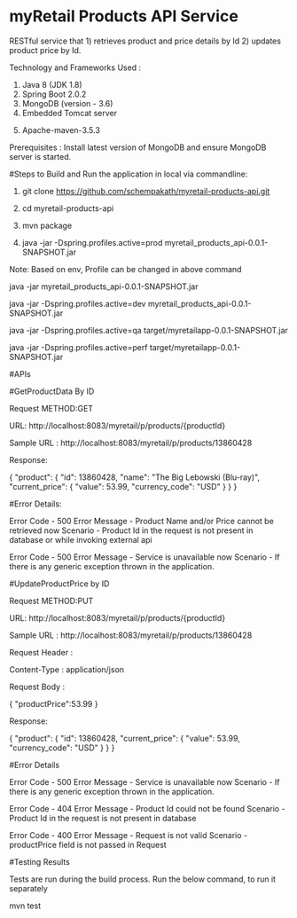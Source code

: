 # myRetail Products API Service

RESTful service that 1) retrieves product and price details by Id 2) updates product price by Id.

Technology and Frameworks Used : 

1. Java 8 (JDK 1.8)
2. Spring Boot 2.0.2 
3. MongoDB (version - 3.6)
4. Embedded Tomcat server
5) Apache-maven-3.5.3


Prerequisites : Install latest version of MongoDB and ensure MongoDB server is started. 

#Steps to Build and Run the application in local via commandline:

1. git clone https://github.com/schempakath/myretail-products-api.git

2. cd myretail-products-api

3. mvn package

4. java -jar -Dspring.profiles.active=prod myretail_products_api-0.0.1-SNAPSHOT.jar
	
Note: Based on env, Profile can be changed in above command

java -jar myretail_products_api-0.0.1-SNAPSHOT.jar

java -jar -Dspring.profiles.active=dev myretail_products_api-0.0.1-SNAPSHOT.jar

java -jar -Dspring.profiles.active=qa target/myretailapp-0.0.1-SNAPSHOT.jar

java -jar -Dspring.profiles.active=perf target/myretailapp-0.0.1-SNAPSHOT.jar


#APIs

#GetProductData By ID

Request METHOD:GET

URL: http://localhost:8083/myretail/p/products/{productId} 

Sample URL : http://localhost:8083/myretail/p/products/13860428 

Response:

{
    "product": {
        "id": 13860428,
        "name": "The Big Lebowski (Blu-ray)",
        "current_price": {
            "value": 53.99,
            "currency_code": "USD"
        }
    }
}


#Error Details:

Error Code - 500
Error Message - Product Name and/or Price cannot be retrieved now
Scenario - Product Id  in the request is not present in database or while invoking external api


Error Code - 500
Error Message - Service is unavailable now
Scenario - If there is any generic exception thrown in the application.


#UpdateProductPrice by ID

Request METHOD:PUT

URL: http://localhost:8083/myretail/p/products/{productId} 

Sample URL : http://localhost:8083/myretail/p/products/13860428 

Request Header :

Content-Type : application/json

Request Body :

{
	"productPrice":53.99
}

Response:

{
    "product": {
        "id": 13860428,
        "current_price": {
            "value": 53.99,
            "currency_code": "USD"
        }
    }
}


#Error Details


Error Code - 500
Error Message - Service is unavailable now
Scenario - If there is any generic exception thrown in the application.

Error Code - 404
Error Message - Product Id could not be found
Scenario - Product Id  in the request is not present in database

Error Code - 400
Error Message - Request is not valid
Scenario - productPrice field is not passed in Request


#Testing Results

Tests are run during the build process. Run the below command, to run it separately

mvn test